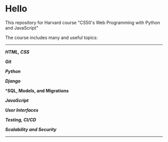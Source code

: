 # Hello
This repository for Harvard course "CS50's Web Programming with Python and JavaScript" 

The course includes many and useful topics:
***
***HTML, CSS***

***Git***

***Python***

***Django***

***SQL, Models, and Migrations**

***JavaScript***

***User Interfaces***

***Testing, CI/CD***

***Scalability and Security***

***
